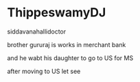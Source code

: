 # ThippeswamyDJ
siddavanahallidoctor

brother gururaj is works in merchant bank

and he wabt his daughter to go to US for MS

after moving to US let see
